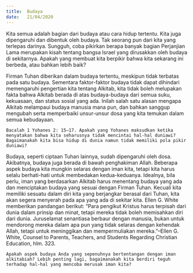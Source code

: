 ```yaml
---
title:  Budaya
date:   21/04/2020
---
```


Kita semua adalah bagian dari budaya atau cara hidup tertentu. Kita juga dipengaruhi dan dibentuk oleh budaya. Tak seorang pun dari kita yang terlepas darinya. Sungguh, coba pikirkan berapa banyak bagian Perjanjian Lama merupakan kisah tentang bangsa Israel yang dirusakkan oleh budaya di sekitarnya. Apakah yang membuat kita berpikir bahwa kita sekarang ini berbeda, atau bahkan lebih baik? 

Firman Tuhan diberikan dalam budaya tertentu, meskipun tidak terbatas pada satu budaya. Sementara faktor-faktor budaya tidak dapat dihindari memengaruhi pengertian kita tentang Alkitab, kita tidak boleh melupakan fakta bahwa Alkitab berada di atas budaya-budaya dari semua suku, kekuasaan, dan status sosial yang ada. Inilah salah satu alasan mengapa Alkitab melampaui budaya manusia mana pun, dan bahkan sanggup mengubah serta memperbaiki unsur-unsur dosa yang kita temukan dalam semua kebudayaan. 

`Bacalah 1 Yohanes 2: 15–17. Apakah yang Yohanes maksudkan ketika menyatakan bahwa kita seharusnya tidak mencintai hal-hal duniawi? Bagaimanakah kita bisa hidup di dunia namun tidak memiliki pola pikir duniawi?` 

Budaya, seperti ciptaan Tuhan lainnya, sudah dipengaruhi oleh dosa. Akibatnya, budaya juga berada di bawah penghakiman Allah. Beberapa aspek budaya kita mungkin selaras dengan iman kita, tetapi kita harus selalu berhati-hati untuk membedakan kedua-keduanya. Idealnya, bila perlu, iman yang berdasarkan Alkitab harus menentang budaya yang ada dan menciptakan budaya yang sesuai dengan Firman Tuhan. Kecuali kita memiliki sesuatu dalam diri kita yang berjangkar berasal dari Tuhan, kita akan segera menyerah pada apa yang ada di sekitar kita. Ellen G. White memberikan pandangan berikut: “Para pengikut Kristus harus terpisah dari dunia dalam prinsip dan minat, tetapi mereka tidak boleh memisahkan diri dari dunia. Juruselamat senantiasa berbaur dengan manusia, bukan untuk mendorong mereka dalam apa pun yang tidak selaras dengan kehendak Allah, tetapi untuk meninggikan dan mempermuliakan mereka.”–Ellen G. White, Counsel to Parents, Teachers, and Students Regarding Christian Education, hlm. 323. 

`Apakah aspek budaya Anda yang sepenuhnya bertentangan dengan iman alkitabiah? Lebih penting lagi, bagaimanakah kita berdiri teguh terhadap hal-hal yang mencoba merusak iman kita?`
